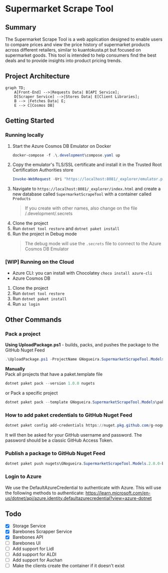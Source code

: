 # Supermarket Scrape Tool

## Summary
The Supermarket Scrape Tool is a web application designed to enable users to compare prices and view the price history of supermarket products across different retailers, similar to kuantokusta.pt but focused on supermarket goods. This tool is intended to help consumers find the best deals and to provide insights into product pricing trends.

## Project Architecture
```mermaid
graph TD;
    A[Front-End] -->|Requests Data| B[API Service];
    D[Scraper Service] -->|Stores Data| E[Client Libraries];
    B --> |Fetches Data| E;
    E --> C[Cosmos DB]
```

## Getting Started

### Running locally
1. Start the Azure Cosmos DB Emulator on Docker
    ```powershell
    docker-compose -f .\.development\compose.yaml up 
    ```
2. Copy the emulator's TLS/SSL certificate and install it in the Trusted Root Certification Authorities store
    ```powershell
    Invoke-WebRequest -Uri "https://localhost:8081/_explorer/emulator.pem" -OutFile "$env:USERPROFILE\emulatorcert.crt"
    ```
3. Navigate to `https://localhost:8081/_explorer/index.html` and create a new database called `SupermarketScrapeTool` with a container called `Products`
   > If you create with other names, also change on the file /.development/.secrets
4. Clone the project
5. Run `dotnet tool restore` and `dotnet paket install`
7. Run the project in Debug mode
   > The debug mode will use the `.secrets` file to connect to the Azure Cosmos DB Emulator

### [WIP] Running on the Cloud
- Azure CLI: you can install with Chocolatey `choco install azure-cli`
- Azure Cosmos DB

1. Clone the project
2. Run `dotnet tool restore`
3. Run `dotnet paket install`
4. Run `az login`

## Other Commands

### Pack a project

**Using UploadPackage.ps1** - builds, packs, and pushes the package to the GitHub Nuget Feed
```powershell 
.\UploadPackage.ps1 -ProjectName GNogueira.SupermarketScrapeTool.Models
```

**Manually**  
Pack all projects that have a paket.template file

```powershell
dotnet paket pack --version 1.0.0 nugets
```

or
Pack a specific project

```powershell
dotnet paket pack --template GNogueira.SupermarketScrapeTool.Models\paket.template --version 2.0.0-beta3 --symbols nugets
```

### How to add paket credentials to GitHub Nuget Feed

```powershell
dotnet paket config add-credentials https://nuget.pkg.github.com/g-nogueira/index.json --verify
```

It will then be asked for your GitHub username and password. The password should be a classic GitHub Access Token.

### Publish a package to GitHub Nuget Feed

```powershell
dotnet paket push nugets\GNogueira.SupermarketScrapeTool.Models.2.0.0-beta3.nupkg --url https://nuget.pkg.github.com/g-nogueira --api-key <GitHub-Access-Token>
```

### Login to Azure
We use the DefaultAzureCredential to authenticate with Azure. This will use the following methods to authenticate:
https://learn.microsoft.com/en-us/dotnet/api/azure.identity.defaultazurecredential?view=azure-dotnet

## Todo

- [x] Storage Service
- [x] Barebones Scrapper Service
- [x] Barebones API
- [ ] Barebones UI
- [ ] Add support for Lidl
- [ ] Add support for ALDI
- [ ] Add support for Auchan
- [ ] Make the clients create the container if it doesn't exist
